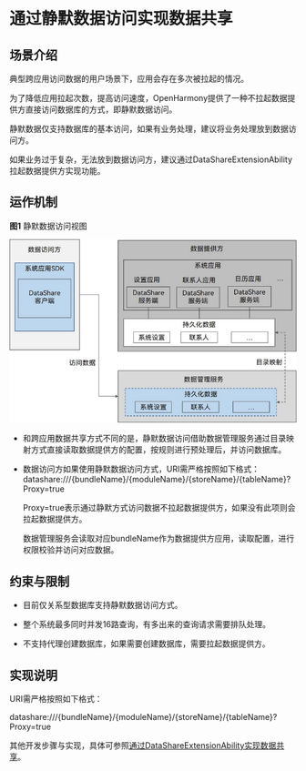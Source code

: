 # 通过静默数据访问实现数据共享


## 场景介绍

典型跨应用访问数据的用户场景下，应用会存在多次被拉起的情况。

为了降低应用拉起次数，提高访问速度，OpenHarmony提供了一种不拉起数据提供方直接访问数据库的方式，即静默数据访问。

静默数据仅支持数据库的基本访问，如果有业务处理，建议将业务处理放到数据访问方。

如果业务过于复杂，无法放到数据访问方，建议通过DataShareExtensionAbility拉起数据提供方实现功能。


## 运作机制

**图1** 静默数据访问视图

![silent_dataShare](figures/silent_dataShare.jpg)

- 和跨应用数据共享方式不同的是，静默数据访问借助数据管理服务通过目录映射方式直接读取数据提供方的配置，按规则进行预处理后，并访问数据库。

- 数据访问方如果使用静默数据访问方式，URI需严格按照如下格式：
  datashare:///{bundleName}/{moduleName}/{storeName}/{tableName}?Proxy=true

  Proxy=true表示通过静默方式访问数据不拉起数据提供方，如果没有此项则会拉起数据提供方。

  数据管理服务会读取对应bundleName作为数据提供方应用，读取配置，进行权限校验并访问对应数据。


## 约束与限制

- 目前仅关系型数据库支持静默数据访问方式。

- 整个系统最多同时并发16路查询，有多出来的查询请求需要排队处理。

- 不支持代理创建数据库，如果需要创建数据库，需要拉起数据提供方。


## 实现说明

URI需严格按照如下格式：

datashare:///{bundleName}/{moduleName}/{storeName}/{tableName}?Proxy=true

其他开发步骤与实现，具体可参照[通过DataShareExtensionAbility实现数据共享](share-data-by-datashareextensionability.md)。
